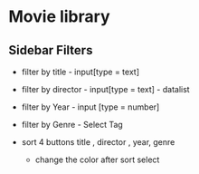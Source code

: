 # Movie library

## Sidebar Filters

- filter by title - input[type = text]
- filter by director - input[type = text] - datalist
- filter by Year - input [type = number]
- filter by Genre - Select Tag

- sort 4 buttons title , director , year, genre
  - change the color after sort select
